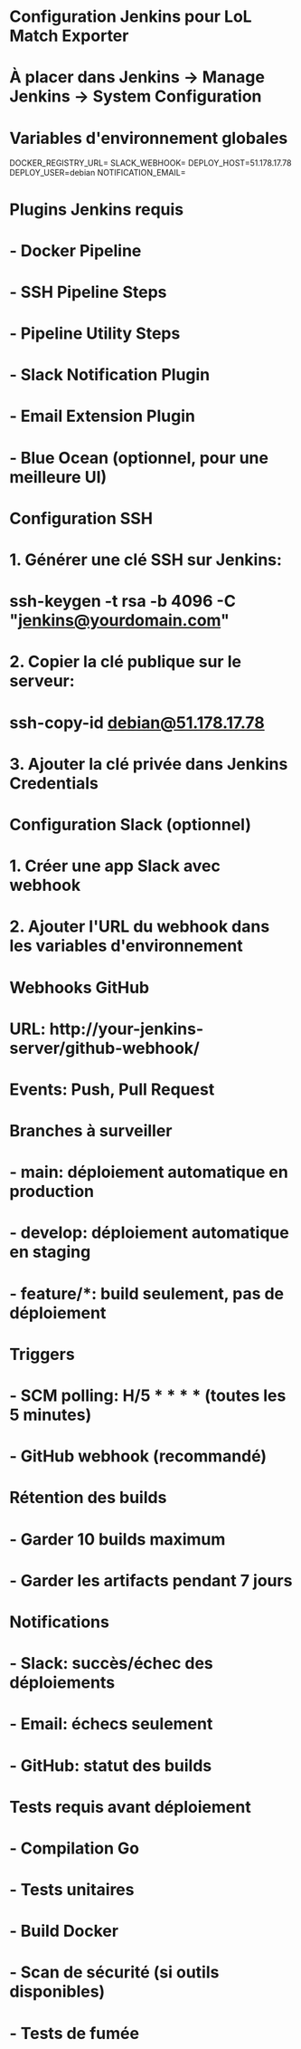# Configuration Jenkins pour LoL Match Exporter

# À placer dans Jenkins -> Manage Jenkins -> System Configuration

# Variables d'environnement globales

DOCKER_REGISTRY_URL=
SLACK_WEBHOOK=
DEPLOY_HOST=51.178.17.78
DEPLOY_USER=debian
NOTIFICATION_EMAIL=

# Plugins Jenkins requis

# - Docker Pipeline

# - SSH Pipeline Steps

# - Pipeline Utility Steps

# - Slack Notification Plugin

# - Email Extension Plugin

# - Blue Ocean (optionnel, pour une meilleure UI)

# Configuration SSH

# 1. Générer une clé SSH sur Jenkins:

# ssh-keygen -t rsa -b 4096 -C "jenkins@yourdomain.com"

# 2. Copier la clé publique sur le serveur:

# ssh-copy-id debian@51.178.17.78

# 3. Ajouter la clé privée dans Jenkins Credentials

# Configuration Slack (optionnel)

# 1. Créer une app Slack avec webhook

# 2. Ajouter l'URL du webhook dans les variables d'environnement

# Webhooks GitHub

# URL: http://your-jenkins-server/github-webhook/

# Events: Push, Pull Request

# Branches à surveiller

# - main: déploiement automatique en production

# - develop: déploiement automatique en staging

# - feature/\*: build seulement, pas de déploiement

# Triggers

# - SCM polling: H/5 \* \* \* \* (toutes les 5 minutes)

# - GitHub webhook (recommandé)

# Rétention des builds

# - Garder 10 builds maximum

# - Garder les artifacts pendant 7 jours

# Notifications

# - Slack: succès/échec des déploiements

# - Email: échecs seulement

# - GitHub: statut des builds

# Tests requis avant déploiement

# - Compilation Go

# - Tests unitaires

# - Build Docker

# - Scan de sécurité (si outils disponibles)

# - Tests de fumée
